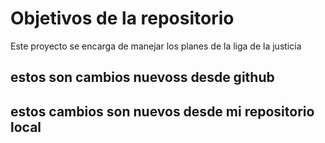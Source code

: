 # Objetivos de la repositorio

Este proyecto se encarga de manejar los planes de la liga de la justicia



## estos son cambios nuevoss desde github
## estos cambios son nuevos desde mi repositorio local 

